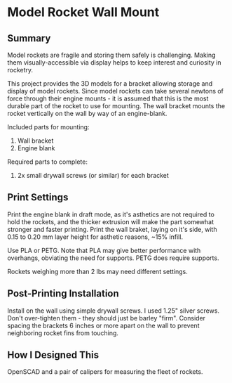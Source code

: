 # Model Rocket Wall Mount

## Summary

Model rockets are fragile and storing them safely is challenging.
Making them visually-accessible via display helps to keep interest and curiosity in rocketry.

This project provides the 3D models for a bracket allowing storage and display of model rockets.
Since model rockets can take several newtons of force through their engine mounts - it is assumed that this is the most durable part of the rocket to use for mounting.
The wall bracket mounts the rocket vertically on the wall by way of an engine-blank.

Included parts for mounting:
1. Wall bracket
1. Engine blank

Required parts to complete:
1. 2x small drywall screws (or similar) for each bracket

## Print Settings

Print the engine blank in draft mode, as it's asthetics are not required to hold the rockets, and the thicker extrusion will make the part somewhat stronger and faster printing.
Print the wall braket, laying on it's side, with 0.15 to 0.20 mm layer height for asthetic reasons, ~15% infill.

Use PLA or PETG. Note that PLA may give better performance with overhangs, obviating the need for supports. PETG does require supports.

Rockets weighing more than 2 lbs may need different settings.

## Post-Printing Installation

Install on the wall using simple drywall screws. I used 1.25" silver screws. Don't over-tighten them - they should just be barley "firm".
Consider spacing the brackets 6 inches or more apart on the wall to prevent neighboring rocket fins from touching.

## How I Designed This

OpenSCAD and a pair of calipers for measuring the fleet of rockets.
